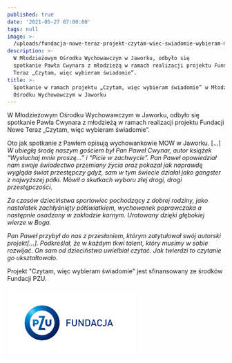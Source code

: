 ```yaml
---
published: true
date: '2021-05-27 07:00:00'
tags: null
image: >-
  /uploads/fundacja-nowe-teraz-projekt-czytam-wiec-swiadomie-wybieram-mow-jaworek.jpg
description: >-
  W Młodzieżowym Ośrodku Wychowawczym w Jaworku, odbyło się
  spotkanie Pawła Cwynara z młodzieżą w ramach realizacji projektu Fundacji Nowe
  Teraz „Czytam, więc wybieram świadomie”. 
title: >-
  Spotkanie w ramach projektu „Czytam, więc wybieram świadomie” w Młodzieżowym
  Ośrodku Wychowawczym w Jaworku
---
```


W Młodzieżowym Ośrodku Wychowawczym w Jaworku, odbyło się spotkanie Pawła Cwynara z młodzieżą w ramach realizacji projektu Fundacji Nowe Teraz „Czytam, więc wybieram świadomie”.

Oto jak spotkanie z Pawłem opisują wychowankowie MOW w Jaworku.
[...] *W ubiegłą środę naszym gościem był Pan Paweł Cwynar, autor książek “Wysłuchaj mnie proszę…” i “Picie w zachwycie”. Pan Paweł opowiedział nam swoje świadectwo przemiany życia oraz pokazał jak naprawdę wygląda świat przestępczy gdyż, sam w tym świecie działał jako gangster z najwyższej półki. Mówił o skutkach wyboru złej drogi, drogi przestępczości.*

*Za czasów dzieciństwa sportowiec pochodzący z dobrej rodziny, jako nastolatek zachłyśnięty półświatkiem, wychowanek poprawczaka a następnie osadzony w zakładzie karnym. Uratowany dzięki głębokiej wierze w Boga.*

*Pan Paweł przybył do nas z przesłaniem, którym zatytułował swój autorski projekt[...]. Podkreślał, że w każdym tkwi talent, który musimy w sobie rozwijać. On sam od dzieciństwa uwielbiał czytać. Jak twierdzi to czytanie go ukształtowało.*

Projekt "Czytam, więc wybieram świadomie" jest sfinansowany ze środków Fundacji PZU.

![Logo Fundacja PZU](/assets/img/logo-fundacja-pzu-poziom.jpg)
